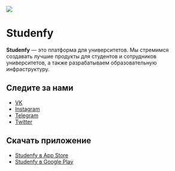 <img src="https://cdn.studenfy.com/cover2.jpg"></img>

# Studenfy
**Studenfy** — это платформа для университетов. Мы стремимся создавать лучшие продукты для студентов и сотрудников университетов, а также разрабатываем образовательную инфраструктуру.

## Следите за нами
* [VK](https://vk.com/studenfy)
* [Instagram](https://instagram.com/studenfy)
* [Telegram](https://t.me/studenfy)
* [Twitter](https://twitter.com/studenfy)

## Скачать приложение
* [Studenfy в App Store](https://apps.apple.com/us/app/studenfy/id1574693820)
* [Studenfy в Google Play](https://play.google.com/store/apps/details?id=com.studenfy.app)
